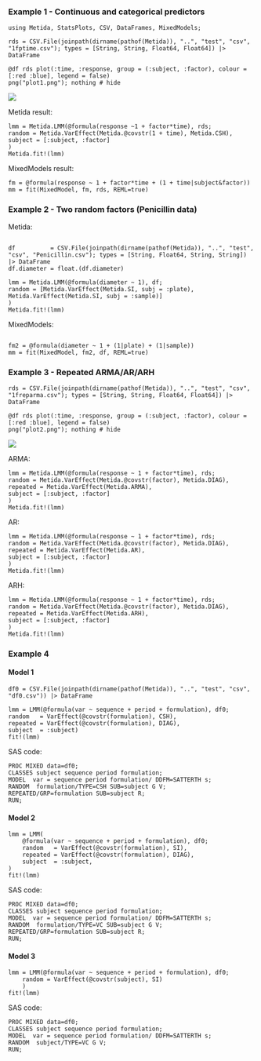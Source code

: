 ### Example 1 - Continuous and categorical predictors

```@example 1
using Metida, StatsPlots, CSV, DataFrames, MixedModels;

rds = CSV.File(joinpath(dirname(pathof(Metida)), "..", "test", "csv",  "1fptime.csv"); types = [String, String, Float64, Float64]) |> DataFrame

@df rds plot(:time, :response, group = (:subject, :factor), colour = [:red :blue], legend = false)
png("plot1.png"); nothing # hide
```

![](plot1.png)

Metida result:

```@example 1
lmm = Metida.LMM(@formula(response ~1 + factor*time), rds;
random = Metida.VarEffect(Metida.@covstr(1 + time), Metida.CSH),
subject = [:subject, :factor]
)
Metida.fit!(lmm)
```

MixedModels result:

```@example 1
fm = @formula(response ~ 1 + factor*time + (1 + time|subject&factor))
mm = fit(MixedModel, fm, rds, REML=true)
```

### Example 2 - Two random factors (Penicillin data)

Metida:

```@example 1

df          = CSV.File(joinpath(dirname(pathof(Metida)), "..", "test", "csv", "Penicillin.csv"); types = [String, Float64, String, String]) |> DataFrame
df.diameter = float.(df.diameter)

lmm = Metida.LMM(@formula(diameter ~ 1), df;
random = [Metida.VarEffect(Metida.SI, subj = :plate), Metida.VarEffect(Metida.SI, subj = :sample)]
)
Metida.fit!(lmm)
```

MixedModels:

```@example 1

fm2 = @formula(diameter ~ 1 + (1|plate) + (1|sample))
mm = fit(MixedModel, fm2, df, REML=true)
```

### Example 3 - Repeated ARMA/AR/ARH

```@example 1
rds = CSV.File(joinpath(dirname(pathof(Metida)), "..", "test", "csv",  "1freparma.csv"); types = [String, String, Float64, Float64]) |> DataFrame

@df rds plot(:time, :response, group = (:subject, :factor), colour = [:red :blue], legend = false)
png("plot2.png"); nothing # hide
```

![](plot2.png)

ARMA:

```@example 1
lmm = Metida.LMM(@formula(response ~ 1 + factor*time), rds;
random = Metida.VarEffect(Metida.@covstr(factor), Metida.DIAG),
repeated = Metida.VarEffect(Metida.ARMA),
subject = [:subject, :factor]
)
Metida.fit!(lmm)
```

AR:

```@example 1
lmm = Metida.LMM(@formula(response ~ 1 + factor*time), rds;
random = Metida.VarEffect(Metida.@covstr(factor), Metida.DIAG),
repeated = Metida.VarEffect(Metida.AR),
subject = [:subject, :factor]
)
Metida.fit!(lmm)
```

ARH:

```@example 1
lmm = Metida.LMM(@formula(response ~ 1 + factor*time), rds;
random = Metida.VarEffect(Metida.@covstr(factor), Metida.DIAG),
repeated = Metida.VarEffect(Metida.ARH),
subject = [:subject, :factor]
)
Metida.fit!(lmm)
```

### Example 4

#### Model 1

```
df0 = CSV.File(joinpath(dirname(pathof(Metida)), "..", "test", "csv", "df0.csv")) |> DataFrame

lmm = LMM(@formula(var ~ sequence + period + formulation), df0;
random   = VarEffect(@covstr(formulation), CSH),
repeated = VarEffect(@covstr(formulation), DIAG),
subject  = :subject)
fit!(lmm)
```

SAS code:

```
PROC MIXED data=df0;
CLASSES subject sequence period formulation;
MODEL  var = sequence period formulation/ DDFM=SATTERTH s;
RANDOM  formulation/TYPE=CSH SUB=subject G V;
REPEATED/GRP=formulation SUB=subject R;
RUN;
```

#### Model 2

```
lmm = LMM(
    @formula(var ~ sequence + period + formulation), df0;
    random   = VarEffect(@covstr(formulation), SI),
    repeated = VarEffect(@covstr(formulation), DIAG),
    subject  = :subject,
)
fit!(lmm)
```

SAS code:

```
PROC MIXED data=df0;
CLASSES subject sequence period formulation;
MODEL  var = sequence period formulation/ DDFM=SATTERTH s;
RANDOM  formulation/TYPE=VC SUB=subject G V;
REPEATED/GRP=formulation SUB=subject R;
RUN;
```

#### Model 3

```
lmm = LMM(@formula(var ~ sequence + period + formulation), df0;
    random = VarEffect(@covstr(subject), SI)
    )
fit!(lmm)
```

SAS code:

```
PROC MIXED data=df0;
CLASSES subject sequence period formulation;
MODEL  var = sequence period formulation/ DDFM=SATTERTH s;
RANDOM  subject/TYPE=VC G V;
RUN;
```
